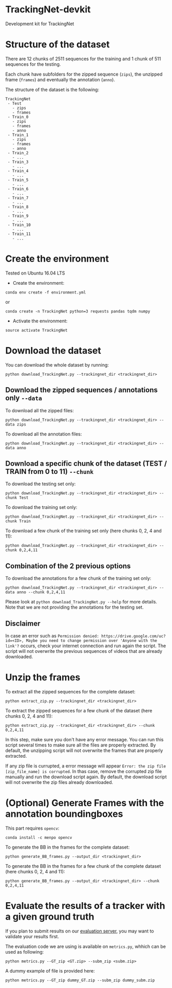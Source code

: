 # TrackingNet-devkit

Development kit for TrackingNet


# Structure of the dataset
There are 12 chunks of 2511 sequences for the training and 1 chunk of 511 sequences for the testing.

Each chunk have subfolders for the zipped sequence (`zips`), the unzipped frame (`frames`) and eventually the annotation (`anno`).

The structure of the dataset is the following:
```
TrackingNet
 - Test
   - zips
   - frames
 - Train_0
   - zips
   - frames
   - anno
 - Train_1
   - zips
   - frames
   - anno
 - Train_2
   - ...
 - Train_3
   - ...
 - Train_4
   - ...
 - Train_5
   - ...
 - Train_6
   - ...
 - Train_7
   - ...
 - Train_8
   - ...
 - Train_9
   - ...
 - Train_10
   - ...
 - Train_11
   - ...
```



# Create the environment

Tested on Ubuntu 16.04 LTS


 - Create the environment:

`conda env create -f environment.yml`

or

`conda create -n TrackingNet python=3 requests pandas tqdm numpy`

 - Activate the environment:

`source activate TrackingNet`



# Download the dataset

You can download the whole dataset by running:

`python download_TrackingNet.py --trackingnet_dir <trackingnet_dir>`
 

## Download the zipped sequences / annotations only `--data`

To download all the zipped files:

`python download_TrackingNet.py --trackingnet_dir <trackingnet_dir> --data zips`

To download all the annotation files:

`python download_TrackingNet.py --trackingnet_dir <trackingnet_dir> --data anno`



## Download a specific chunk of the dataset (TEST / TRAIN from 0 to 11) `--chunk`

To download the testing set only:

`python download_TrackingNet.py --trackingnet_dir <trackingnet_dir> --chunk Test`

To download the training set only:

`python download_TrackingNet.py --trackingnet_dir <trackingnet_dir> --chunk Train`

To download a few chunk of the training set only (here chunks 0, 2, 4 and 11):

`python download_TrackingNet.py --trackingnet_dir <trackingnet_dir> --chunk 0,2,4,11`


## Combination of the 2 previous options

To download the annotations for a few chunk of the training set only:

`python download_TrackingNet.py --trackingnet_dir <trackingnet_dir> --data anno --chunk 0,2,4,11`

Please look at `python download_TrackingNet.py --help` for more details. Note that we are not providing the annotations for the testing set.


## Disclaimer

In case an error such as `Permission denied: https://drive.google.com/uc?id=<ID>, Maybe you need to change permission over 'Anyone with the link'?` occurs, check your internet connection and run again the script.
The script will not overwrite the previous sequences of videos that are already downloaded.



# Unzip the frames

To extract all the zipped sequences for the complete dataset:

`python extract_zip.py --trackingnet_dir <trackingnet_dir>`

To extract the zipped sequences for a few chunk of the dataset (here chunks 0, 2, 4 and 11):

`python extract_zip.py --trackingnet_dir <trackingnet_dir> --chunk 0,2,4,11`

In this step, make sure you don't have any error message.
You can run this script several times to make sure all the files are properly extracted. 
By default, the unzipping script will not overwrite the frames that are properly extracted.

If any zip file is currupted, a error message will appear `Error: the zip file [zip_file_name] is corrupted`. 
In thas case, remove the corrupted zip file manually and run the download script again. 
By default, the download script will not overwrite the zip files already downloaded.
 


# (Optional) Generate Frames with the annotation boundingboxes

This part requires `opencv`:

`conda install -c menpo opencv`

To generate the BB in the frames for the complete dataset:

`python generate_BB_frames.py --output_dir <trackingnet_dir>`

To generate the BB in the frames for a few chunk of the complete dataset (here chunks 0, 2, 4 and 11):

`python generate_BB_frames.py --output_dir <trackingnet_dir> --chunk 0,2,4,11`


# Evaluate the results of a tracker with a given ground truth

If you plan to submit results on our [evaluation server](http://eval.tracking-net.org), you may want to validate your results first.

The evaluation code we are using is available on `metrics.py`, whhich can be used as following:

`python metrics.py --GT_zip <GT.zip> --subm_zip <subm.zip>`

A dummy example of file is provided here:

`python metrics.py --GT_zip dummy_GT.zip --subm_zip dummy_subm.zip`



